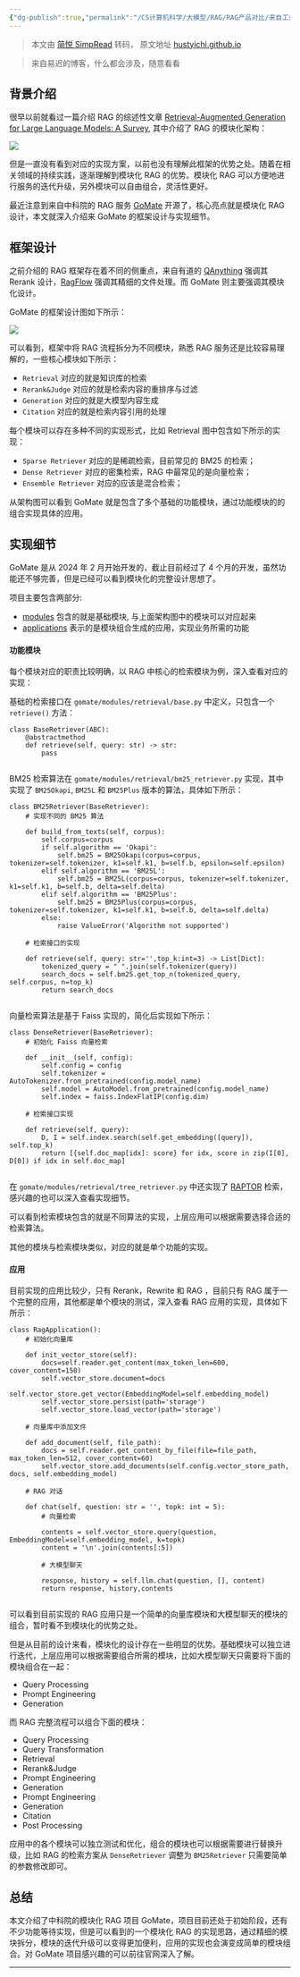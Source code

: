 ```yaml
---
{"dg-publish":true,"permalink":"/CS计算机科学/大模型/RAG/RAG产品对比/来自工业界的知识库 RAG 服务 (五)，模块化知识库 GoMate 实现方案详解/","noteIcon":"","created":"2025-01-29T13:56:28.444+08:00","updated":"2025-01-13T17:33:30.000+08:00"}
---
```


> 本文由 [简悦 SimpRead](http://ksria.com/simpread/) 转码， 原文地址 [hustyichi.github.io](https://hustyichi.github.io/2024/06/24/module-rag/)

> 来自易迟的博客，什么都会涉及，随意看看

背景介绍
-------------

很早以前就看过一篇介绍 RAG 的综述性文章 [Retrieval-Augmented Generation for Large Language Models: A Survey](https://arxiv.org/pdf/2312.10997), 其中介绍了 RAG 的模块化架构：

![](/img/user/Z-attach/modular.png)

但是一直没有看到对应的实现方案，以前也没有理解此框架的优势之处。随着在相关领域的持续实践，逐渐理解到模块化 RAG 的优势。模块化 RAG 可以方便地进行服务的迭代升级，另外模块可以自由组合，灵活性更好。

最近注意到来自中科院的 RAG 服务 [GoMate](https://github.com/gomate-community/GoMate) 开源了，核心亮点就是模块化 RAG 设计，本文就深入介绍来 GoMate 的框架设计与实现细节。

框架设计[](#框架设计)
-------------

之前介绍的 RAG 框架存在着不同的侧重点，来自有道的 [QAnything](https://zhuanlan.zhihu.com/p/697031773) 强调其 Rerank 设计，[RagFlow](https://zhuanlan.zhihu.com/p/697902937) 强调其精细的文件处理。而 GoMate 则主要强调其模块化设计。

GoMate 的框架设计图如下所示：

![](/img/user/Z-attach/framework.png)

可以看到，框架中将 RAG 流程拆分为不同模块，熟悉 RAG 服务还是比较容易理解的，一些核心模块如下所示：

*   `Retrieval` 对应的就是知识库的检索
*   `Rerank&Judge` 对应的就是检索内容的重排序与过滤
*   `Generation` 对应的就是大模型内容生成
*   `Citation` 对应的就是检索内容引用的处理

每个模块可以存在多种不同的实现形式，比如 Retrieval 图中包含如下所示的实现：

*   `Sparse Retriever` 对应的是稀疏检索，目前常见的 BM25 的检索；
*   `Dense Retriever` 对应的密集检索，RAG 中最常见的是向量检索；
*   `Ensemble Retriever` 对应的应该是混合检索；

从架构图可以看到 GoMate 就是包含了多个基础的功能模块，通过功能模块的的组合实现具体的应用。

实现细节[](#实现细节)
-------------

GoMate 是从 2024 年 2 月开始开发的，截止目前经过了 4 个月的开发，虽然功能还不够完善，但是已经可以看到模块化的完整设计思想了。

项目主要包含两部分:

*   [modules](https://github.com/gomate-community/GoMate/tree/main/gomate/modules) 包含的就是基础模块, 与上面架构图中的模块可以对应起来
*   [applications](https://github.com/gomate-community/GoMate/tree/main/gomate/applications) 表示的是模块组合生成的应用，实现业务所需的功能

#### 功能模块[](#功能模块)

每个模块对应的职责比较明确，以 RAG 中核心的检索模块为例，深入查看对应的实现：

基础的检索接口在 `gomate/modules/retrieval/base.py` 中定义，只包含一个 `retrieve()` 方法：

```
class BaseRetriever(ABC):
    @abstractmethod
    def retrieve(self, query: str) -> str:
        pass


```

BM25 检索算法在 `gomate/modules/retrieval/bm25_retriever.py` 实现，其中实现了 `BM25Okapi`, `BM25L` 和 `BM25Plus` 版本的算法，具体如下所示：

```
class BM25Retriever(BaseRetriever):
    # 实现不同的 BM25 算法

    def build_from_texts(self, corpus):
        self.corpus=corpus
        if self.algorithm == 'Okapi':
            self.bm25 = BM25Okapi(corpus=corpus, tokenizer=self.tokenizer, k1=self.k1, b=self.b, epsilon=self.epsilon)
        elif self.algorithm == 'BM25L':
            self.bm25 = BM25L(corpus=corpus, tokenizer=self.tokenizer, k1=self.k1, b=self.b, delta=self.delta)
        elif self.algorithm == 'BM25Plus':
            self.bm25 = BM25Plus(corpus=corpus, tokenizer=self.tokenizer, k1=self.k1, b=self.b, delta=self.delta)
        else:
            raise ValueError('Algorithm not supported')

    # 检索接口的实现

    def retrieve(self, query: str='',top_k:int=3) -> List[Dict]:
        tokenized_query = " ".join(self.tokenizer(query))
        search_docs = self.bm25.get_top_n(tokenized_query, self.corpus, n=top_k)
        return search_docs


```

向量检索算法是基于 Faiss 实现的，简化后实现如下所示：

```
class DenseRetriever(BaseRetriever):
    # 初始化 Faiss 向量检索

    def __init__(self, config):
        self.config = config
        self.tokenizer = AutoTokenizer.from_pretrained(config.model_name)
        self.model = AutoModel.from_pretrained(config.model_name)
        self.index = faiss.IndexFlatIP(config.dim)

    # 检索接口实现

    def retrieve(self, query):
        D, I = self.index.search(self.get_embedding([query]), self.top_k)
        return [{self.doc_map[idx]: score} for idx, score in zip(I[0], D[0]) if idx in self.doc_map]


```

在 `gomate/modules/retrieval/tree_retriever.py` 中还实现了 [RAPTOR](https://arxiv.org/pdf/2401.18059) 检索，感兴趣的也可以深入查看实现细节。

可以看到检索模块包含的就是不同算法的实现，上层应用可以根据需要选择合适的检索算法。

其他的模块与检索模块类似，对应的就是单个功能的实现。

#### 应用[](#应用)

目前实现的应用比较少，只有 Rerank，Rewrite 和 RAG ，目前只有 RAG 属于一个完整的应用，其他都是单个模块的测试，深入查看 RAG 应用的实现，具体如下所示：

```
class RagApplication():
    # 初始化向量库

    def init_vector_store(self):
        docs=self.reader.get_content(max_token_len=600, cover_content=150)
        self.vector_store.document=docs
        self.vector_store.get_vector(EmbeddingModel=self.embedding_model)
        self.vector_store.persist(path='storage')
        self.vector_store.load_vector(path='storage')

    # 向量库中添加文件

    def add_document(self, file_path):
        docs = self.reader.get_content_by_file(file=file_path, max_token_len=512, cover_content=60)
        self.vector_store.add_documents(self.config.vector_store_path, docs, self.embedding_model)

    # RAG 对话

    def chat(self, question: str = '', topk: int = 5):
        # 向量检索

        contents = self.vector_store.query(question, EmbeddingModel=self.embedding_model, k=topk)
        content = '\n'.join(contents[:5])

        # 大模型聊天

        response, history = self.llm.chat(question, [], content)
        return response, history,contents


```

可以看到目前实现的 RAG 应用只是一个简单的向量库模块和大模型聊天的模块的组合，暂时看不到模块化的优势之处。

但是从目前的设计来看，模块化的设计存在一些明显的优势。基础模块可以独立进行迭代，上层应用可以根据需要组合所需的模块，比如大模型聊天只需要将下面的模块组合在一起：

*   Query Processing
*   Prompt Engineering
*   Generation

而 RAG 完整流程可以组合下面的模块：

*   Query Processing
*   Query Transformation
*   Retrieval
*   Rerank&Judge
*   Prompt Engineering
*   Generation
*   Prompt Engineering
*   Generation
*   Citation
*   Post Processing

应用中的各个模块可以独立测试和优化，组合的模块也可以根据需要进行替换升级，比如 RAG 的检索方案从 `DenseRetriever` 调整为 `BM25Retriever` 只需要简单的参数修改即可。

总结[](#总结)
---------

本文介绍了中科院的模块化 RAG 项目 GoMate，项目目前还处于初始阶段，还有不少功能等待实现，但是可以看到的一个模块化 RAG 的实现思路，通过精细的模块拆分，模块的迭代升级可以变得更加便利，应用的实现也会演变成简单的模块组合。对 GoMate 项目感兴趣的可以前往官网深入了解。

* * *
